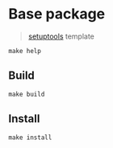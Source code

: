 # Base package
> [setuptools](https://setuptools.readthedocs.io/en/latest/) template

`make help`

## Build
`make build`

## Install
`make install`
